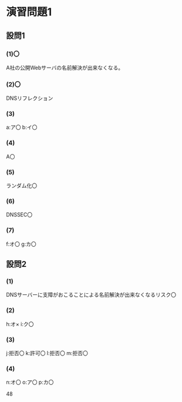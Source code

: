# 演習問題1
## 設問1
### (1)〇
A社の公開Webサーバの名前解決が出来なくなる。

### (2)〇
DNSリフレクション

### (3)
a:ア〇
b:イ〇

### (4)
A〇

### (5)
ランダム化〇

### (6)
DNSSEC〇

### (7)
f:オ〇
g:カ〇

## 設問2
### (1)
DNSサーバーに支障がおこることによる名前解決が出来なくなるリスク〇

### (2)
h:オ×
i:ク〇

### (3)
j:拒否〇
k:許可〇
l:拒否〇
m:拒否〇

### (4)
n:オ〇
o:ア〇
p:カ〇

48


